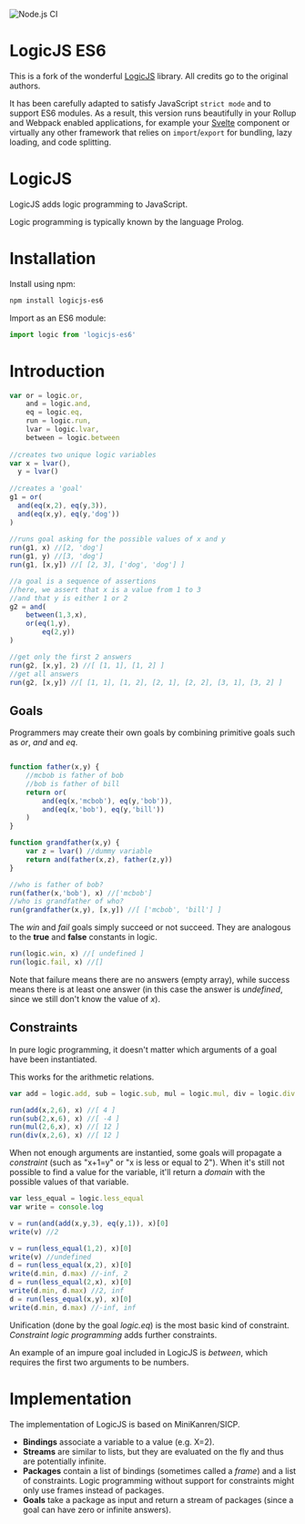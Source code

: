 ![Node.js CI](https://github.com/stromhalm/LogicJS-ES6/workflows/Node.js%20CI/badge.svg)

LogicJS ES6
=======

This is a fork of the wonderful [LogicJS](https://github.com/mcsoto/LogicJS) library. All credits go to the original authors.

It has been carefully adapted to satisfy JavaScript `strict mode` and to support ES6 modules. As a result, this version runs beautifully in your Rollup and Webpack enabled applications, for example your [Svelte](https://svelte.dev) component or virtually any other framework that relies on `import`/`export` for bundling, lazy loading, and code splitting.

LogicJS
=======

LogicJS adds logic programming to JavaScript.

Logic programming is typically known by the language Prolog.

Installation
=======

Install using npm:
```sh
npm install logicjs-es6
```

Import as an ES6 module:
```javascript
import logic from 'logicjs-es6'
```

Introduction
=======

```javascript
var or = logic.or,
	and = logic.and,
	eq = logic.eq,
	run = logic.run,
	lvar = logic.lvar,
	between = logic.between
	
//creates two unique logic variables
var x = lvar(),
  y = lvar()
  
//creates a 'goal'
g1 = or(
  and(eq(x,2), eq(y,3)),
  and(eq(x,y), eq(y,'dog'))
)
	
//runs goal asking for the possible values of x and y
run(g1, x) //[2, 'dog']
run(g1, y) //[3, 'dog']
run(g1, [x,y]) //[ [2, 3], ['dog', 'dog'] ]

//a goal is a sequence of assertions
//here, we assert that x is a value from 1 to 3
//and that y is either 1 or 2
g2 = and(
	between(1,3,x),
	or(eq(1,y), 
		eq(2,y))
)

//get only the first 2 answers
run(g2, [x,y], 2) //[ [1, 1], [1, 2] ]
//get all answers
run(g2, [x,y]) //[ [1, 1], [1, 2], [2, 1], [2, 2], [3, 1], [3, 2] ]
```

Goals
-----

Programmers may create their own goals by combining primitive goals such as *or*, *and* and *eq*.

```javascript

function father(x,y) {
	//mcbob is father of bob
	//bob is father of bill
	return or(
		and(eq(x,'mcbob'), eq(y,'bob')),
		and(eq(x,'bob'), eq(y,'bill'))
	)
}

function grandfather(x,y) {
	var z = lvar() //dummy variable
	return and(father(x,z), father(z,y))
}

//who is father of bob?
run(father(x,'bob'), x) //['mcbob']
//who is grandfather of who?
run(grandfather(x,y), [x,y]) //[ ['mcbob', 'bill'] ]
```

The *win* and *fail* goals simply succeed or not succeed. They are analogous to the **true** and **false** constants in logic.

```javascript
run(logic.win, x) //[ undefined ]
run(logic.fail, x) //[]
```

Note that failure means there are no answers (empty array), while success means there is at least one answer (in this case the answer is *undefined*, since we still don't know the value of *x*).

Constraints
-----------

In pure logic programming, it doesn't matter which arguments of a goal have been instantiated.

This works for the arithmetic relations.

```javascript
var add = logic.add, sub = logic.sub, mul = logic.mul, div = logic.div

run(add(x,2,6), x) //[ 4 ]
run(sub(2,x,6), x) //[ -4 ]
run(mul(2,6,x), x) //[ 12 ]
run(div(x,2,6), x) //[ 12 ]
```

When not enough arguments are instantied, some goals will propagate a *constraint* (such as "x+1=y" or "x is less or equal to 2"). When it's still not possible to find a value for the variable, it'll return a *domain* with the possible values of that variable.

```javascript
var less_equal = logic.less_equal
var write = console.log

v = run(and(add(x,y,3), eq(y,1)), x)[0]
write(v) //2

v = run(less_equal(1,2), x)[0]
write(v) //undefined
d = run(less_equal(x,2), x)[0]
write(d.min, d.max) //-inf, 2
d = run(less_equal(2,x), x)[0]
write(d.min, d.max) //2, inf
d = run(less_equal(x,y), x)[0]
write(d.min, d.max) //-inf, inf
```

Unification (done by the goal *logic.eq*) is the most basic kind of constraint. *Constraint logic programming* adds further constraints.

An example of an impure goal included in LogicJS is *between*, which requires the first two arguments to be numbers.


Implementation
==============

The implementation of LogicJS is based on MiniKanren/SICP.

* **Bindings** associate a variable to a value (e.g. X=2).
* **Streams** are similar to lists, but they are evaluated on the fly and thus are potentially infinite.
* **Packages** contain a list of bindings (sometimes called a *frame*) and a list of constraints. Logic programming without support for constraints might only use frames instead of packages.
* **Goals** take a package as input and return a stream of packages (since a goal can have zero or infinite answers).
